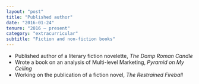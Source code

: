 ```yaml
---
layout: "post"
title: "Published author"
date: "2016-01-24"
tenure: "2016 – present"
category: "extracurricular"
subtitle: "Fiction and non-fiction books"
---
```


- Published author of a literary fiction novelette, _The Damp Roman Candle_
- Wrote a book on an analysis of Multi-level Marketing, _Pyramid on My Ceiling_
- Working on the publication of a fiction novel, _The Restrained Fireball_
